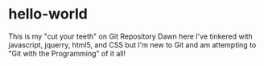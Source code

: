 # hello-world
This is my "cut your teeth"  on Git Repository
Dawn here I've tinkered with javascript, jquerry, html5, and CSS but I'm new to Git and am attempting to "Git with the Programming" of it all!
